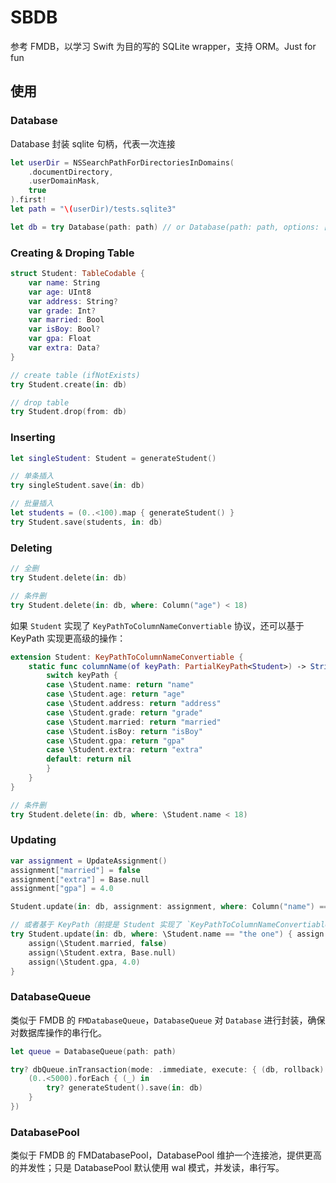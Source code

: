 # SBDB

参考 FMDB，以学习 Swift 为目的写的 SQLite wrapper，支持 ORM。Just for fun

## 使用

### Database

Database 封装 sqlite 句柄，代表一次连接

```swift
let userDir = NSSearchPathForDirectoriesInDomains(
    .documentDirectory,
    .userDomainMask,
    true
).first!
let path = "\(userDir)/tests.sqlite3"

let db = try Database(path: path) // or Database(path: path, options: [.readwrite, .create, .noMutex])
```

### Creating & Droping Table 

```swift
struct Student: TableCodable {
    var name: String
    var age: UInt8
    var address: String?
    var grade: Int?
    var married: Bool
    var isBoy: Bool?
    var gpa: Float
    var extra: Data?
}

// create table (ifNotExists)
try Student.create(in: db)

// drop table
try Student.drop(from: db)
```

### Inserting

```swift
let singleStudent: Student = generateStudent()

// 单条插入
try singleStudent.save(in: db)

// 批量插入
let students = (0..<100).map { generateStudent() }
try Student.save(students, in: db)
```

### Deleting

```swift
// 全删
try Student.delete(in: db)

// 条件删
try Student.delete(in: db, where: Column("age") < 18)
```

如果 `Student` 实现了 `KeyPathToColumnNameConvertiable` 协议，还可以基于 KeyPath 实现更高级的操作：

```swift
extension Student: KeyPathToColumnNameConvertiable {
    static func columnName(of keyPath: PartialKeyPath<Student>) -> String? {
        switch keyPath {
        case \Student.name: return "name"
        case \Student.age: return "age"
        case \Student.address: return "address"
        case \Student.grade: return "grade"
        case \Student.married: return "married"
        case \Student.isBoy: return "isBoy"
        case \Student.gpa: return "gpa"
        case \Student.extra: return "extra"
        default: return nil
        }
    }
}
```

```swift
// 条件删
try Student.delete(in: db, where: \Student.name < 18)
```

### Updating

```swift
var assignment = UpdateAssignment()
assignment["married"] = false
assignment["extra"] = Base.null
assignment["gpa"] = 4.0

Student.update(in: db, assignment: assignment, where: Column("name") == "the one")
```

```swift
// 或者基于 KeyPath（前提是 Student 实现了 `KeyPathToColumnNameConvertiable` 协议：
try Student.update(in: db, where: \Student.name == "the one") { assign in
    assign(\Student.married, false)
    assign(\Student.extra, Base.null)
    assign(\Student.gpa, 4.0)
}
```

### DatabaseQueue

类似于 FMDB 的 `FMDatabaseQueue`，`DatabaseQueue` 对 `Database` 进行封装，确保对数据库操作的串行化。

```swift
let queue = DatabaseQueue(path: path)

try? dbQueue.inTransaction(mode: .immediate, execute: { (db, rollback) in
    (0..<5000).forEach { (_) in
        try? generateStudent().save(in: db)
    }
})
```

### DatabasePool

类似于 FMDB 的 FMDatabasePool，DatabasePool 维护一个连接池，提供更高的并发性；只是 DatabasePool 默认使用 wal 模式，并发读，串行写。